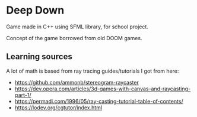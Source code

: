 # Deep Down

Game made in C++ using SFML library, for school project.

Concept of the game borrowed from old DOOM games.

## Learning sources

A lot of math is based from ray tracing guides/tutorials I got from here:

- https://github.com/ammonb/stereogram-raycaster
- https://dev.opera.com/articles/3d-games-with-canvas-and-raycasting-part-1/
- https://permadi.com/1996/05/ray-casting-tutorial-table-of-contents/
- https://lodev.org/cgtutor/index.html